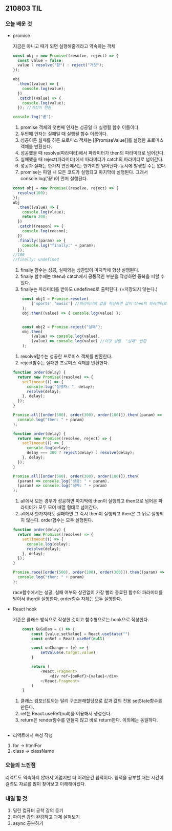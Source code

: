 ## 210803 TIL

### 오늘 배운 것

- promise
    <p>지금은 아니고 때가 되면 실행해줄게라고 약속하는 객체</p>

  ```javascript
  const obj = new Promise((resolve, reject) => {
    const value = false;
    value ? resolve("참") : reject("거짓");
  });

  obj
    .then((value) => {
      console.log(value);
    })
    .catch((value) => {
      console.log(value);
    }); //거짓이 반환

  console.log("끝");
  ```

  1. promise 객체의 첫번째 인자는 성공일 때 실행될 함수 이름이다.
  2. 두번째 인자는 실패일 때 실행될 함수 이름이다.
  3. 성공이든 실패를 하든 프로미스 객체는 [[PromiseValue]]를 설정한 프로미스 객체를 반환한다.
  4. 성공했을 때 resolve(파라미터)에서 파라미터가 then의 파라미터로 넘어간다.
  5. 실패했을 때 reject(파라미터)에서 파라미터가 catch의 파라미터로 넘어간다.
  6. 성공과 실패는 한가지 연산에서는 한가지만 일어난다. 동시에 발생할 수는 없다.
  7. promise는 파일 내 모든 코드가 실행되고 마지막에 실행된다. 그래서 console.log('끝')이 먼저 실행된다.

  ```javascript
  const obj = new Promise((resolve, reject) => {
    resolve(100);
  });
  obj
    .then((value) => {
      console.log(vlaue);
      return 200;
    })
    .catch((reason) => {
      console.log(reason);
    })
    .finally((param) => {
      console.log("finally:" + param);
    });
  //100
  //finally: undefined
  ```

  1. finally 함수는 성공, 실패와는 상관없이 마지막에 항상 실행된다.
  2. finally 함수에는 then과 catch에서 공통적인 부분을 작성하면 중복을 피할 수 있다.
  3. finally는 파라미터를 받아도 undefined로 출력된다. (=저장되지 않는다.)

  ```javascript
      const obj1 = Promise.resolve(
          ['sports','music'] //파라미터에 값을 작성하면 값이 then의 파라미터로
      );
      obj.then((value) => { console.log(value) };


      const obj2 = Promise.reject("실패");
      obj.then(
          (value) => console.log(value),
          (value) => console.log(value) //이것 실행. "실패" 반환
      );
  ```

  1. resolve함수는 성공한 프로미스 객체를 반환한다.
  2. reject함수는 실패한 프로미스 객체를 반환한다.

  ```javascript
  function order(delay) {
    return new Promise((resolve) => {
      setTimeout(() => {
        console.log("실행자: ", delay);
        resolve(delay);
      }, delay);
    });
  }

  Promise.all([order(500), order(300), order(100)]).then((param) =>
    console.log("then: " + param)
  );

  function order(delay) {
    return new Promise((resolve, reject) => {
      setTimeout(() => {
        console.log(delay);
        delay === 300 ? reject(delay) : resolve(delay);
      }, delay);
    });
  }

  Promise.all([order(500), order(300), order(100)]).then(
    (param) => console.log("성공: " + param),
    (param) => console.log("실패: " + param)
  );
  ```

  1. all에서 모든 경우가 성공하면 마지막에 then이 실행되고 then으로 넘어온 파라미터가 모두 모여 배열 형태로 넘어간다.
  2. all에서 한가지라도 실패하면 그 즉시 then이 실행되고 then은 그 뒤로 실행되지 않는다. order함수는 모두 실행된다.

  ```javascript
  function order(delay) {
    return new Promise((resolve) => {
      setTimeout(() => {
        console.log(delay);
        resolve(delay);
      }, delay);
    });
  }

  Promise.race([order(500), order(100), order(300)]).then((param) =>
    console.log("then: " + param)
  );
  ```

    <p>race함수에서는 성공, 실패 여부와 상관없이 가장 빨리 종료된 함수의 파라미터를 받아서 then을 실행한다. order함수 자체는 모두 실행한다.</p>

- React hook
    <p>기존은 클래스 방식으로 작성한 것이고 함수형으로는 hook으로 작성한다.</p>
    
    ```javascript
        const GuGuDan = () => {
            const [value,setValue] = React.useState("")
            const onRef = React.useRef(null)

            const onChange = (e) => {
                setValue(e.target.value)
            }

            return (
                <React.Fragment>
                    <div ref={onRef}>{value}</div>
                </React.Fragment>
            )
        }

  ```
  1. 클래스 컴포넌트와는 달리 구조분해할당으로 값과 값의 전용 setState함수를 만든다.
  2. ref는 React.useRef(null)을 이용해서 생성한다.
  3.  return은 render함수를 만들지 않고 바로 return한다. 이외에는 동일하다.

  ```

- 리액트에서 속성 작성

1. for -> htmlFor
2. class -> className

### 오늘의 느낀점

<p>리액트도 익숙하지 않아서 어렵지만 더 어려운건 웹팩이다. 웹팩을 공부할 때는 시간이 걸려도 자료를 많이 찾아보고 이해해야겠다.</p>

### 내일 할 것

1. 밀린 컴퓨터 공학 강의 듣기
2. 파이썬 강의 완강하고 과제 살펴보기
3. async 공부하기
